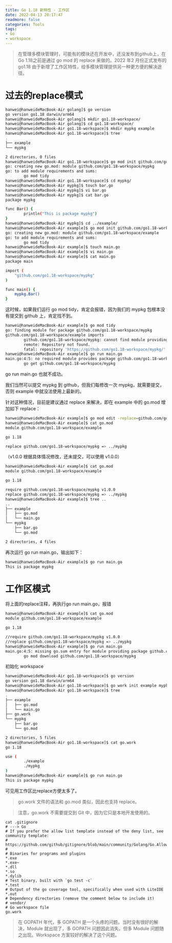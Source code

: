 ```yaml
---
title: Go 1.18 新特性 - 工作区
date: 2022-04-13 20:17:47
readmore: false
categories: Tools
tags:
- Go
- workspace
---
```


> 在管理多模块管理时，可能有的模块还在开发中，还没发布到github上，在Go 1.18之前是通过 go mod 的 replace 来做的。2022 年2 月份正式发布的 go1.18 由于新增了工作区特性，给多模块管理提供另一种更方便的解决途径。

# 过去的replace模式

```bash
hanwei@hanweideMacBook-Air golang]$ go version
go version go1.18 darwin/arm64
hanwei@hanweideMacBook-Air golang]$ mkdir go1.18-workspace/
hanwei@hanweideMacBook-Air golang]$ cd go1.18-workspace/
hanwei@hanweideMacBook-Air go1.18-workspace]$ mkdir mypkg example
hanwei@hanweideMacBook-Air go1.18-workspace]$ tree
.
├── example
└── mypkg

2 directories, 0 files
hanwei@hanweideMacBook-Air go1.18-workspace]$ go mod init github.com/go1.18-workspace/mypkg
go: creating new go.mod: module github.com/go1.18-workspace/mypkg
go: to add module requirements and sums:
        go mod tidy
hanwei@hanweideMacBook-Air go1.18-workspace]$ cd mypkg/
hanwei@hanweideMacBook-Air mypkg]$ touch bar.go
hanwei@hanweideMacBook-Air mypkg]$ vi bar.go 
hanwei@hanweideMacBook-Air mypkg]$ cat bar.go 
package mypkg

func Bar() {
        println("This is package mypkg")
}
hanwei@hanweideMacBook-Air mypkg]$ cd ../example/
hanwei@hanweideMacBook-Air example]$ go mod init github.com/go1.18-workspace/example
go: creating new go.mod: module github.com/go1.18-workspace/example
go: to add module requirements and sums:
        go mod tidy
hanwei@hanweideMacBook-Air example]$ touch main.go
hanwei@hanweideMacBook-Air example]$ vi main.go 
hanwei@hanweideMacBook-Air example]$ cat main.go 
package main

import (
    "github.com/go1.18-workspace/mypkg"
)

func main() {
    mypkg.Bar()
}
```
这时候，如果我们运行 go mod tidy，肯定会报错，因为我们的 mypkg 包根本没有提交到 github 上，肯定找不到。
```bash
hanwei@hanweideMacBook-Air example]$ go mod tidy
go: finding module for package github.com/go1.18-workspace/mypkg
github.com/go1.18-workspace/example imports
        github.com/go1.18-workspace/mypkg: cannot find module providing package github.com/go1.18-workspace/mypkg: module github.com/go1.18-workspace/mypkg: git ls-remote -q origin in /Users/hanwei/GoProjects/pkg/mod/cache/vcs/2c423cac5ebc1b2d018ef93a87560d369abd7dec6c155b46cddb11299415bc09: exit status 128:
        remote: Repository not found.
        fatal: repository 'https://github.com/go1.18-workspace/mypkg/' not found
hanwei@hanweideMacBook-Air example]$ go run main.go
main.go:4:5: no required module provides package github.com/go1.18-workspace/mypkg; to add it:
        go get github.com/go1.18-workspace/mypkg
```
go run main.go 也就不成功。

我们当然可以提交 mypkg 到 github，但我们每修改一次 mypkg，就需要提交，否则 example 中就没法使用上最新的。

针对这种情况，目前是建议通过 replace 来解决，即在 example 中的 go.mod 增加如下 replace：
```bash
hanwei@hanweideMacBook-Air example]$ go mod edit -replace=github.com/go1.18-workspace/mypkg=../mypkg
hanwei@hanweideMacBook-Air example]$ cat go.mod 
module github.com/go1.18-workspace/example

go 1.18

replace github.com/go1.18-workspace/mypkg => ../mypkg
```

（v1.0.0 根据具体情况修改，还未提交，可以使用 v1.0.0）

```bash
hanwei@hanweideMacBook-Air example]$ cat go.mod 
module github.com/go1.18-workspace/example

go 1.18

require github.com/go1.18-workspace/mypkg v1.0.0
replace github.com/go1.18-workspace/mypkg => ../mypkg
hanwei@hanweideMacBook-Air example]$ tree ..
..
├── example
│   ├── go.mod
│   └── main.go
└── mypkg
    ├── bar.go
    └── go.mod

2 directories, 4 files
```
再次运行 go run main.go，输出如下：
```bash
hanwei@hanweideMacBook-Air example]$ go run main.go 
This is package mypkg
```

# 工作区模式

将上面的replace注释，再执行go run main.go，报错
```bash
hanwei@hanweideMacBook-Air example]$ cat go.mod 
module github.com/go1.18-workspace/example

go 1.18

//require github.com/go1.18-workspace/mypkg v1.0.0
//replace github.com/go1.18-workspace/mypkg => ../mypkg
hanwei@hanweideMacBook-Air example]$ go run main.go 
main.go:4:5: missing go.sum entry for module providing package github.com/go1.18-workspace/mypkg; to add:
        go mod download github.com/go1.18-workspace/mypkg
```
初始化 workspace
```bash
hanwei@hanweideMacBook-Air go1.18-workspace]$ go version
go version go1.18 darwin/arm64
hanwei@hanweideMacBook-Air go1.18-workspace]$ go work init example mypkg
hanwei@hanweideMacBook-Air go1.18-workspace]$ tree
.
├── example
│   ├── go.mod
│   └── main.go
├── go.work
└── mypkg
    ├── bar.go
    └── go.mod

2 directories, 5 files
hanwei@hanweideMacBook-Air go1.18-workspace]$ cat go.work 
go 1.18

use (
        ./example
        ./mypkg
)
hanwei@hanweideMacBook-Air example]$ go run main.go 
This is package mypkg
```
可见用工作区比replace方便太多了。

> go.work 文件的语法和 go.mod 类似，因此也支持 replace。

> 注意，go.work 不需要提交到 Git 中，因为它只是本地开发使用的。

    cat .gitignore
    # ---> Go
    # If you prefer the allow list template instead of the deny list, see community template:
    # https://github.com/github/gitignore/blob/main/community/Golang/Go.AllowList.gitignore
    #
    # Binaries for programs and plugins
    *.exe
    *.exe~
    *.dll
    *.so
    *.dylib
    # Test binary, built with `go test -c`
    *.test
    # Output of the go coverage tool, specifically when used with LiteIDE
    *.out
    # Dependency directories (remove the comment below to include it)
    # vendor/
    # Go workspace file
    go.work

> 在 GOPATH 年代，多 GOPATH 是一个头疼的问题。当时没有很好的解决，Module 就出现了，多 GOPATH 问题因此消失。但多 Module 问题随之出现。Workspace 方案较好的解决了这个问题。
